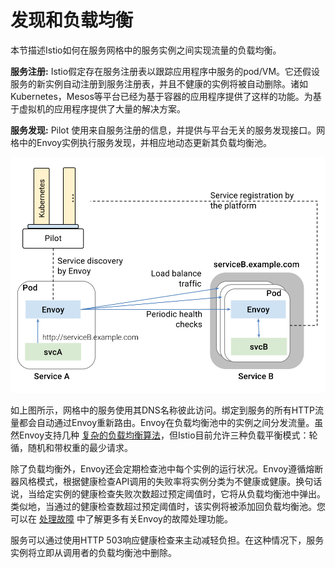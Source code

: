# 发现和负载均衡

本节描述Istio如何在服务网格中的服务实例之间实现流量的负载均衡。

**服务注册:** Istio假定存在服务注册表以跟踪应用程序中服务的pod/VM。它还假设服务的新实例自动注册到服务注册表，并且不健康的实例将被自动删除。诸如Kubernetes，Mesos等平台已经为基于容器的应用程序提供了这样的功能。为基于虚拟机的应用程序提供了大量的解决方案。

**服务发现:** Pilot 使用来自服务注册的信息，并提供与平台无关的服务发现接口。网格中的Envoy实例执行服务发现，并相应地动态更新其负载均衡池。

![](./img/pilot/LoadBalancing.svg)

如上图所示，网格中的服务使用其DNS名称彼此访问。绑定到服务的所有HTTP流量都会自动通过Envoy重新路由。Envoy在负载均衡池中的实例之间分发流量。虽然Envoy支持几种 [复杂的负载均衡算法][]，但Istio目前允许三种负载平衡模式：轮循，随机和带权重的最少请求。

除了负载均衡外，Envoy还会定期检查池中每个实例的运行状况。Envoy遵循熔断器风格模式，根据健康检查API调用的失败率将实例分类为不健康或健康。换句话说，当给定实例的健康检查失败次数超过预定阈值时，它将从负载均衡池中弹出。类似地，当通过的健康检查数超过预定阈值时，该实例将被添加回负载均衡池。您可以在 [处理故障](handling-failures.md) 中了解更多有关Envoy的故障处理功能。

服务可以通过使用HTTP 503响应健康检查来主动减轻负担。在这种情况下，服务实例将立即从调用者的负载均衡池中删除。

[复杂的负载均衡算法]: https://lyft.github.io/envoy/docs/intro/arch_overview/load_balancing.html
